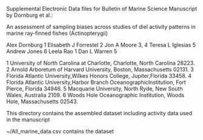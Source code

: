 Supplemental Electronic Data files for Bulletin of Marine Science Manuscript by Dornburg et al.:

An assessment of sampling biases across studies of diel activity patterns in marine ray-finned fishes (Actinopterygii)

Alex Dornburg 1 
Elisabeth J Forrestel 2
Jon A Moore 3, 4
Teresa L Iglesias 5
Andrew Jones 6
Leela Rao 1
Dan L Warren 5

1 University of North Carolina at Charlotte, Charlotte, North Carolina 28223.
2 Arnold Arboretum of Harvard University, Boston, Massachusetts 02131.
3 Florida Atlantic University,Wilkes Honors College, Jupiter,Florida 33458.
4 Florida Atlantic University,Harbor Branch OceanographicInstitution, Fort Pierce, Florida 34946.
5 Macquarie University, North Ryde, New South Wales, Australia 2109.
6 Woods Hole Oceanographic Institution, Woods Hole, Massachusetts 02543.

This directory contains the assembled dataset including activity data used in the manuscript 

~/All_marine_data.csv contains the dataset
